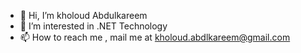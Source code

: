 - 👋 Hi, I’m kholoud Abdulkareem
- 👀 I’m interested in .NET Technology
- 📫 How to reach me , mail me at kholoud.abdlkareem@gmail.com

<!---
k-abdulkareem/k-abdulkareem is a ✨ special ✨ repository because its `README.md` (this file) appears on your GitHub profile.
You can click the Preview link to take a look at your changes.
--->
